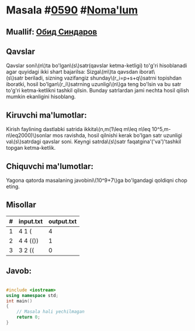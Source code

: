 
<h1>Masala #<a href="https://robocontest.uz/tasks/0590">0590</a> #<a href="https://robocontest.uz/tasks?category=1">Noma'lum</a></h1>
<h2> Muallif: <a href="https://robocontest.uz/profile/thecr4sh">Обид Синдаров</a></h2>
<h2>Qavslar</h2>
<p>Qavslar soni\(n\)ta bo'lgan\(s\)satr(qavslar ketma-ketligi) to'g'ri hisoblanadi agar quyidagi ikki shart bajarilsa:
Sizga\(m\)ta qavsdan iborat\(s\)satr beriladi, sizning vazifangiz shunday\(r_i=p+s+q\)satrni topishdan iboratki, hosil bo'lgan\(r_i\)satrning uzunligi\(n\)ga teng bo'lsin va bu satr to'g'ri ketma-ketlikni tashkil qilsin. Bunday satrlardan jami nechta hosil qilish mumkin ekanligini hisoblang.</p>
<h2>Kiruvchi ma'lumotlar:</h2>
<p>Kirish faylining dastlabki satrida ikkita\(n,m(1\leq m\leq n\leq 10^5,m-n\leq2000)\)sonlar mos ravishda, hosil qilnishi kerak bo'lgan satr uzunligi va\(s\)satrdagi qavslar soni. Keyngi satrda\(s\)satr faqatgina'('va')'tashkil topgan ketma-ketlik.</p>
<h2>Chiquvchi ma'lumotlar:</h2>
<p>Yagona qatorda masalaning javobini\(10^9+7\)ga bo'lgandagi qoldiqni chop eting.</p>
<h2>Misollar</h2>
<table>
    <thead>
        <tr>
            <th>#</th>
            <th>input.txt</th>
            <th>output.txt</th>
        </tr>
    </thead>
    <tbody>
            <tr>
                <td>1</td>
                <td>4 1
(</td>
                <td>4</td>
            </tr>
            <tr>
                <td>2</td>
                <td>4 4
(())</td>
                <td>1</td>
            </tr>
            <tr>
                <td>3</td>
                <td>3 2
((</td>
                <td>0</td>
            </tr>
    </tbody>
    </table>
    
<h2>Javob:</h2>

######
```cpp
#include <iostream>
using namespace std;
int main()
{
    // Masala hali yechilmagan
    return 0;
}
```
